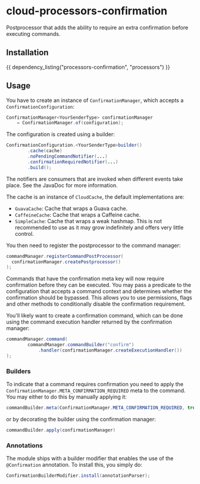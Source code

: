 # cloud-processors-confirmation

Postprocessor that adds the ability to require an extra confirmation before executing commands.

## Installation

{{ dependency_listing("processors-confirmation", "processors") }}

## Usage

You have to create an instance of `ConfirmationManager`, which accepts a `ConfirmationConfiguration`:

```java
ConfirmationManager<YourSenderType> confirmationManager
    = ConfirmationManager.of(configuration);
```

The configuration is created using a builder:

```java
ConfirmationConfiguration.<YourSenderType>builder()
        .cache(cache)
        .noPendingCommandNotifier(...)
        .confirmationRequiredNotifier(...)
        .build();
```

The notifiers are consumers that are invoked when different events take place. See the JavaDoc for more information.

The cache is an instance of `CloudCache`, the default implementations are:

- `GuavaCache`: Cache that wraps a Guava cache.
- `CaffeineCache`: Cache that wraps a Caffeine cache.
- `SimpleCache`: Cache that wraps a weak hashmap. This is not recommended to use as it may grow indefinitely and offers very
  little control.

You then need to register the postprocessor to the command manager:

```java
commandManager.registerCommandPostProcessor(
  confirmationManager.createPostprocessor()
);
```

Commands that have the confirmation meta key will now require confirmation before they can be executed.
You may pass a predicate to the configuration that accepts a command context and determines whether the confirmation
should be bypassed. This allows you to use permissions, flags and other methods to conditionally disable the confirmation
requirement.

You'll likely want to create a confirmation command, which can be done using the command execution handler returned by
the confirmation manager:

```java
commandManager.command(
        commandManager.commandBuilder("confirm")
            .handler(confirmationManager.createExecutionHandler())
);
```

### Builders

To indicate that a command requires confirmation you need to apply the `ConfirmationManager.META_CONFIRMATION_REQUIRED`
meta to the command. You may either to do this by manually applying it:

```java
commandBuilder.meta(ConfirmationManager.META_CONFIRMATION_REQUIRED, true)
```

or by decorating the builder using the confirmation manager:

```java
commandBuilder.apply(confirmationManager)
```

### Annotations

The module ships with a builder modifier that enables the use of the `@Confirmation` annotation. To install this, you
simply do:

```java
ConfirmationBuilderModifier.install(annotationParser);
```
